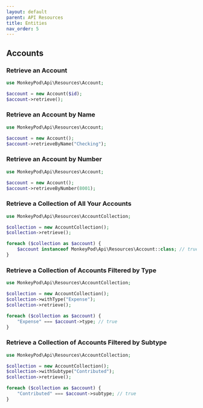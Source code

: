 ```yaml
---
layout: default
parent: API Resources
title: Entities
nav_order: 5
---
```


## Accounts

### Retrieve an Account

```php 
use MonkeyPod\Api\Resources\Account;

$account = new Account($id);
$account->retrieve();
```

### Retrieve an Account by Name

```php 
use MonkeyPod\Api\Resources\Account;

$account = new Account();
$account->retrieveByName("Checking");
```

### Retrieve an Account by Number

```php 
use MonkeyPod\Api\Resources\Account;

$account = new Account();
$account->retrieveByNumber(8001);
```

### Retrieve a Collection of All Your Accounts
```php 
use MonkeyPod\Api\Resources\AccountCollection;

$collection = new AccountCollection();
$collection->retrieve();

foreach ($collection as $account) {
    $account instanceof MonkeyPod\Api\Resources\Account::class; // true
}

```

### Retrieve a Collection of Accounts Filtered by Type
```php 
use MonkeyPod\Api\Resources\AccountCollection;

$collection = new AccountCollection();
$collection->withType("Expense");
$collection->retrieve();

foreach ($collection as $account) {
    "Expense" === $account->type; // true
}

```

### Retrieve a Collection of Accounts Filtered by Subtype
```php 
use MonkeyPod\Api\Resources\AccountCollection;

$collection = new AccountCollection();
$collection->withSubtype("Contributed");
$collection->retrieve();

foreach ($collection as $account) {
    "Contributed" === $account->subtype; // true
}

```